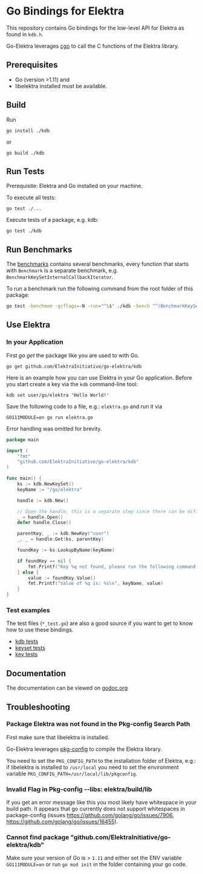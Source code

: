 # Go Bindings for Elektra

This repository contains Go bindings for the low-level API
for Elektra as found in `kdb.h`.

Go-Elektra leverages [cgo](https://golang.org/cmd/cgo/) to call the C functions
of the Elektra library.

## Prerequisites

* Go (version >1.11) and
* libelektra installed must be available.

## Build

Run

`go install ./kdb`

or

`go build ./kdb`

## Run Tests

Prerequisite: Elektra and Go installed on your machine.

To execute all tests:

`go test ./...`

Execute tests of a package, e.g. kdb:

`go test ./kdb`

## Run Benchmarks

The [benchmarks](./kdb/benchmark_test.go) contains several benchmarks, every function that starts with `Benchmark` is a separate benchmark, e.g. `BenchmarkKeySetInternalCallbackIterator`.

To run a benchmark run the following command from the root folder of this package:

```sh
go test -benchmem -gcflags=-N -run="^\$" ./kdb -bench "^(BenchmarkKeySetSliceRangeIterator)\$"
```

## Use Elektra

### In your Application

First _go get_ the package like you are used to with Go.

`go get github.com/ElektraInitiative/go-elektra/kdb`

Here is an example how you can use Elektra in your Go application. 
Before you start create a key via the `kdb` command-line tool:

`kdb set user/go/elektra 'Hello World!'`

Save the following code to a file, e.g.: `elektra.go` and run it via

`GO111MODULE=on go run elektra.go`

Error handling was omitted for brevity.

```go
package main

import (
	"fmt"
	"github.com/ElektraInitiative/go-elektra/kdb"
)

func main() {
	ks := kdb.NewKeySet()
	keyName := "/go/elektra"

	handle := kdb.New()

	// Open the handle, this is a separate step since there can be different implementations of the KDB interface. One that would use the terminal application (not implemented) instead of the C Library could check if the kdb can is available on the $PATH.
	_ = handle.Open()
	defer handle.Close()

	parentKey, _ := kdb.NewKey("user")
	_, _ = handle.Get(ks, parentKey)

	foundKey := ks.LookupByName(keyName)

	if foundKey == nil {
		fmt.Printf("Key %q not found, please run the following command to create it:\nkdb set user/go/elektra 'Hello World!'\n", keyName)
	} else {
		value := foundKey.Value()
		fmt.Printf("Value of %q is: %s\n", keyName, value)
	}
}
```

### Test examples

The test files (`*_test.go`) are also a good source if you want to get to know how to use these bindings.

* [kdb tests](./kdb/kdb_test.go)
* [keyset tests](./kdb/keyset_test.go)
* [key tests](./kdb/key_test.go)

## Documentation

The documentation can be viewed on [godoc.org](https://godoc.org/github.com/ElektraInitiative/go-elektra/kdb)

## Troubleshooting

### Package Elektra was not found in the Pkg-config Search Path

First make sure that libelektra is installed.

Go-Elektra leverages [pkg-config](https://www.freedesktop.org/wiki/Software/pkg-config/)
to compile the Elektra library.

You need to set the `PKG_CONFIG_PATH` to the installation folder of Elektra, e.g.:
if libelektra is installed to `/usr/local` you need to set the environment variable
`PKG_CONFIG_PATH=/usr/local/lib/pkgconfig`. 

### Invalid Flag in Pkg-config --libs: elektra/build/lib

If you get an error message like this you most likely have whitespace in your build path.
It appears that go currently does not support whitespaces in package-config
(issues https://github.com/golang/go/issues/7906, https://github.com/golang/go/issues/16455).

### Cannot find package "github.com/ElektraInitiative/go-elektra/kdb" 

Make sure your version of Go is > `1.11` and either set the ENV variable `GO111MODULE=on` or run `go mod init`
in the folder containing your go code.
